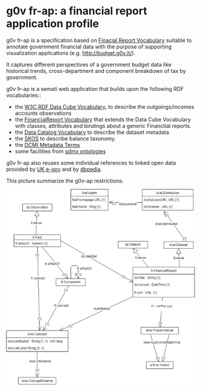 g0v fr-ap: a financial report application profile
=================================================

g0v fr-ap  is a specification based on [Finacial Report Vocabulary](kttp://linkeddata.center/fr/v1) suitable to annotate government financial data 
with the purpose of supporting  visualization applications (e.g. http://budget.g0v.it/).  

It captures different perspectives of a government budget data like historical trends, cross-department and component breakdown of tax by government. 

g0v fr-ap is a semati web application that builds upon the following RDF vocabularies:: 

- the [W3C RDF Data Cube Vocabulary](https://www.w3.org/TR/vocab-data-cube), to describe the outgoings/incomes accounts observations
- the [FinancialReport Vocabulary](http://linkeddata.center/fr/v1) that extends the Data Cube Vocabulary with classes, attributes and bindings about a generic Financtial reports.
- the [Data Catalog Vocabulary](https://www.w3.org/TR/vocab-dcat/) to describe the dataset metadata
- the [SKOS](https://www.w3.org/TR/skos-primer) to describe balance taxonomy.
- the [DCMI Metadata Terms](http://dublincore.org/documents/dcmi-terms/)
- some facilities from [sdmx ontologies](https://sdmx.org/)

g0v fr-ap also reuses some individual references to linked open data provided by [UK e-gov](https://github.com/alphagov/datagovuk_reference) and by [dbpedia](http://dbpedia.org/).

This picture summarize the g0v-ap restrictions:

![g0v-ap UML diagram](doc/g0v-ap-uml-diagram.png)
